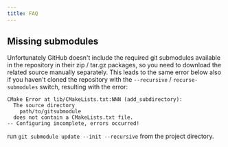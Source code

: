 ```yaml
---
title: FAQ
---
```

## Missing submodules

Unfortunately GitHub doesn't include the required git submodules available in
the repository in their zip / tar.gz packages, so you need to download the
related source manually separately. This leads to the same error below also
if you haven't cloned the repository with the `--recursive` / `recurse-submodules`
switch, resulting with the error:
```
CMake Error at lib/CMakeLists.txt:NNN (add_subdirectory):
  The source directory
    path/to/gitsubmodule
  does not contain a CMakeLists.txt file.
-- Configuring incomplete, errors occurred!
```
run `git submodule update --init --recursive` from the project directory.
